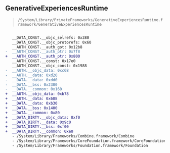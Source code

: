 ## GenerativeExperiencesRuntime

> `/System/Library/PrivateFrameworks/GenerativeExperiencesRuntime.framework/GenerativeExperiencesRuntime`

```diff

   __DATA_CONST.__objc_selrefs: 0x380
   __DATA_CONST.__objc_protorefs: 0x60
   __AUTH_CONST.__auth_got: 0x12b8
-  __AUTH_CONST.__auth_ptr: 0x7f8
+  __AUTH_CONST.__auth_ptr: 0x800
   __AUTH_CONST.__const: 0x17e0
   __AUTH_CONST.__objc_const: 0x1988
-  __AUTH.__objc_data: 0xc68
-  __AUTH.__data: 0xd20
-  __DATA.__data: 0xdd0
-  __DATA.__bss: 0x2300
-  __DATA.__common: 0x160
+  __AUTH.__objc_data: 0xb78
+  __AUTH.__data: 0x688
+  __DATA.__data: 0xb30
+  __DATA.__bss: 0x1400
+  __DATA.__common: 0x80
+  __DATA_DIRTY.__objc_data: 0xf0
+  __DATA_DIRTY.__data: 0x9c0
+  __DATA_DIRTY.__bss: 0xf00
+  __DATA_DIRTY.__common: 0xe0
   - /System/Library/Frameworks/Combine.framework/Combine
   - /System/Library/Frameworks/CoreFoundation.framework/CoreFoundation
   - /System/Library/Frameworks/Foundation.framework/Foundation

```
